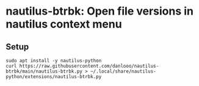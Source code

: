 # nautilus-btrbk: Open file versions in nautilus context menu

## Setup

```
sudo apt install -y nautilus-python
curl https://raw.githubusercontent.com/danlooo/nautilus-btrbk/main/nautilus-btrbk.py > ~/.local/share/nautilus-python/extensions/nautilus-btrbk.py
```